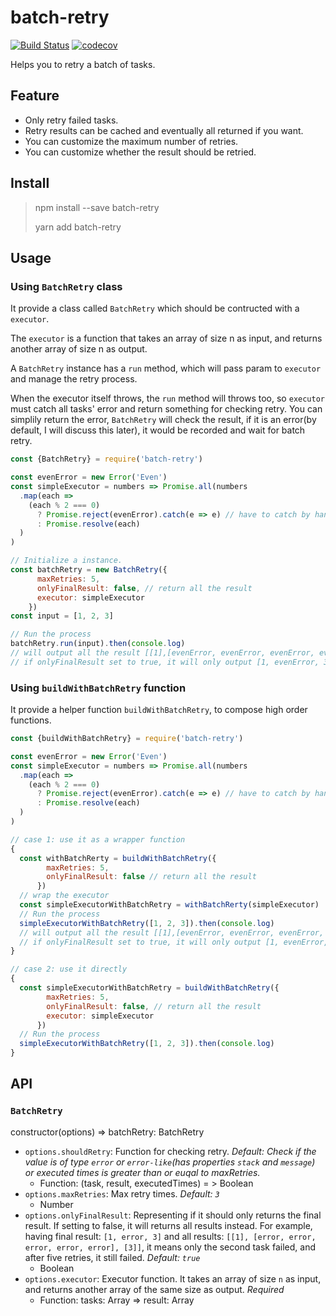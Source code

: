# batch-retry

[![Build Status](https://travis-ci.org/chux0519/batch-retry.svg?branch=master)](https://travis-ci.org/chux0519/batch-retry)
[![codecov](https://codecov.io/gh/chux0519/batch-retry/branch/master/graph/badge.svg)](https://codecov.io/gh/chux0519/batch-retry)

Helps you to retry a batch of tasks.

## Feature

- Only retry failed tasks.
- Retry results can be cached and eventually all returned if you want.
- You can customize the maximum number of retries.
- You can customize whether the result should be retried.

## Install

> npm install --save batch-retry
>
> yarn add batch-retry

## Usage

### Using `BatchRetry` class

It provide a class called `BatchRetry` which should be contructed with a `executor`.

The `executor` is a function that takes an array of size n as input, and returns another array of size n as output.

A `BatchRetry` instance has a `run` method, which will pass param to `executor` and manage the retry process.

When the executor itself throws, the `run` method will throws too, so `executor` must catch all tasks' error and return something for checking retry. You can simplily return the error, `BatchRetry` will check the result, if it is an error(by default, I will discuss this later), it would be recorded and wait for batch retry.

```javascript
const {BatchRetry} = require('batch-retry')

const evenError = new Error('Even')
const simpleExecutor = numbers => Promise.all(numbers
  .map(each =>
    (each % 2 === 0)
      ? Promise.reject(evenError).catch(e => e) // have to catch by hand or it will throw
      : Promise.resolve(each)
  )
)

// Initialize a instance.
const batchRetry = new BatchRetry({
      maxRetries: 5,
      onlyFinalResult: false, // return all the result
      executor: simpleExecutor
    })
const input = [1, 2, 3]

// Run the process
batchRetry.run(input).then(console.log)
// will output all the result [[1],[evenError, evenError, evenError, evenError, evenError],[3]]
// if onlyFinalResult set to true, it will only output [1, evenError, 3]
```

### Using `buildWithBatchRetry` function

It provide a helper function `buildWithBatchRetry`, to compose high order functions.

```javascript
const {buildWithBatchRetry} = require('batch-retry')

const evenError = new Error('Even')
const simpleExecutor = numbers => Promise.all(numbers
  .map(each =>
    (each % 2 === 0)
      ? Promise.reject(evenError).catch(e => e) // have to catch by hand or it will throw
      : Promise.resolve(each)
  )
)

// case 1: use it as a wrapper function
{
  const withBatchRerty = buildWithBatchRetry({
        maxRetries: 5,
        onlyFinalResult: false // return all the result
      })
  // wrap the executor
  const simpleExecutorWithBatchRetry = withBatchRerty(simpleExecutor)
  // Run the process
  simpleExecutorWithBatchRetry([1, 2, 3]).then(console.log)
  // will output all the result [[1],[evenError, evenError, evenError, evenError, evenError],[3]]
  // if onlyFinalResult set to true, it will only output [1, evenError, 3]
}

// case 2: use it directly
{
  const simpleExecutorWithBatchRetry = buildWithBatchRetry({
        maxRetries: 5,
        onlyFinalResult: false, // return all the result
        executor: simpleExecutor
      })
  // Run the process
  simpleExecutorWithBatchRetry([1, 2, 3]).then(console.log)
}
```

## API

### `BatchRetry`

constructor(options) => batchRetry: BatchRetry

- `options.shouldRetry`: Function for checking retry. *Default: Check if the value is of type `error` or `error-like`(has properties `stack` and `message`) or executed times is greater than or euqal to maxRetries.*
  - Function: (task, result, executedTimes) = > Boolean
- `options.maxRetries`: Max retry times. *Default: `3`*
  - Number
- `options.onlyFinalResult`: Representing if it should only returns the final result. If setting to false, it will returns all results instead. For example, having final result: `[1, error, 3]` and all results: `[[1], [error, error, error, error, error], [3]]`, it means only the second task failed, and after five retries, it still failed. *Default: `true`*
  - Boolean
- `options.executor`: Executor function. It takes an array of size `n` as input, and returns another array of the same size as output. *Required*
  - Function: tasks: Array => result: Array